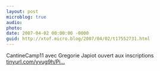 ```yaml
---
layout: post
microblog: true
audio: 
photo: 
date: 2007-04-02 00:00:00 -0000
guid: http://xtof.micro.blog/2007/04/02/t17552731.html
---
```

CantineCamp11 avec Gregorie Japiot ouvert aux inscriptions [tinyurl.com/yvug9h/Pi...](http://tinyurl.com/yvug9h/PinkoMarketing/CantineCampParis11)

